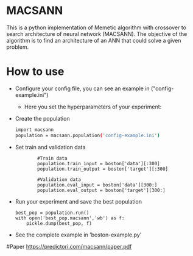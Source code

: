 # MACSANN

This is a python implementation of Memetic algorithm with crossover to search architecture of neural network (MACSANN). The objective of the algorithm is to find an architecture of an ANN that could solve a given problem.

# How to use

- Configure your config file, you can see an example in ("config-example.ini")
    - Here you set the hyperparameters of your experiment:
- Create the population
    ```sh
    import macsann
    population = macsann.population('config-example.ini')
    ```
- Set train and validation data
    ```
            #Train data
            population.train_input = boston['data'][:300]
            population.train_output = boston['target'][:300]
            
            #Validation data
            population.eval_input = boston['data'][300:]
            population.eval_output = boston['target'][300:]
    ```
- Run your experiment and save the best population
    ```
    best_pop = population.run()
    with open('best_pop.macsann','wb') as f:
        pickle.dump(best_pop, f)
    ```
 
- See the complete example in 'boston-example.py'

#Paper
https://predictori.com/macsann/paper.pdf
